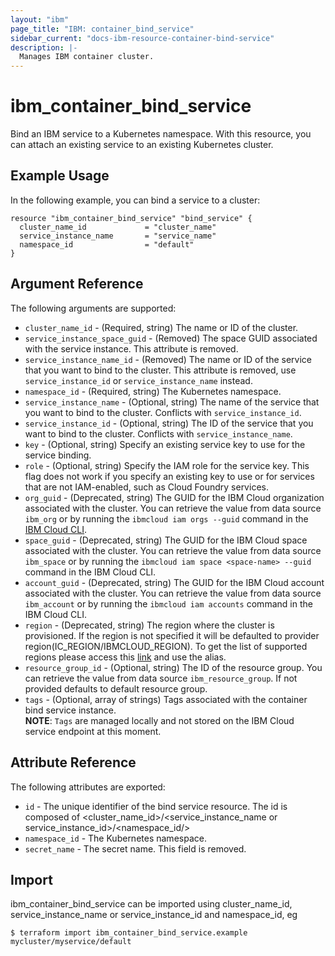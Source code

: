 ```yaml
---
layout: "ibm"
page_title: "IBM: container_bind_service"
sidebar_current: "docs-ibm-resource-container-bind-service"
description: |-
  Manages IBM container cluster.
---
```


# ibm\_container_bind_service

Bind an IBM service to a Kubernetes namespace. With this resource, you can attach an existing service to an existing Kubernetes cluster.

## Example Usage

In the following example, you can bind a service to a cluster:

```hcl
resource "ibm_container_bind_service" "bind_service" {
  cluster_name_id             = "cluster_name"
  service_instance_name       = "service_name"
  namespace_id                = "default"
}
```

## Argument Reference

The following arguments are supported:

* `cluster_name_id` - (Required, string) The name or ID of the cluster.
* `service_instance_space_guid` - (Removed) The space GUID associated with the service instance. This attribute is removed.
* `service_instance_name_id` - (Removed) The name or ID of the service that you want to bind to the cluster. This attribute is removed, use `service_instance_id` or `service_instance_name` instead.
* `namespace_id` - (Required, string) The Kubernetes namespace.
* `service_instance_name` - (Optional, string) The name of the service that you want to bind to the cluster. Conflicts with `service_instance_id`.
* `service_instance_id` - (Optional, string) The ID of the service that you want to bind to the cluster. Conflicts with `service_instance_name`.
* `key` - (Optional, string) Specify an existing service key to use for the service binding.
* `role` - (Optional, string) Specify the IAM role for the service key. This flag does not work if you specify an existing key to use or for services that are not IAM-enabled, such as Cloud Foundry services.
* `org_guid` - (Deprecated, string) The GUID for the IBM Cloud organization associated with the cluster. You can retrieve the value from data source `ibm_org` or by running the `ibmcloud iam orgs --guid` command in the [IBM Cloud CLI](https://cloud.ibm.com/docs/cli?topic=cloud-cli-getting-started).
* `space_guid` - (Deprecated, string) The GUID for the IBM Cloud space associated with the cluster. You can retrieve the value from data source `ibm_space` or by running the `ibmcloud iam space <space-name> --guid` command in the IBM Cloud CLI.
* `account_guid` - (Deprecated, string) The GUID for the IBM Cloud account associated with the cluster. You can retrieve the value from data source `ibm_account` or by running the `ibmcloud iam accounts` command in the IBM Cloud CLI.
* `region` - (Deprecated, string) The region where the cluster is provisioned. If the region is not specified it will be defaulted to provider region(IC_REGION/IBMCLOUD_REGION). To get the list of supported regions please access this [link](https://containers.bluemix.net/v1/regions) and use the alias.
* `resource_group_id` - (Optional, string) The ID of the resource group.  You can retrieve the value from data source `ibm_resource_group`. If not provided defaults to default resource group.
* `tags` - (Optional, array of strings) Tags associated with the container bind service instance.  
  **NOTE**: `Tags` are managed locally and not stored on the IBM Cloud service endpoint at this moment.

## Attribute Reference

The following attributes are exported:

* `id` - The unique identifier of the bind service resource. The id is composed of \<cluster_name_id\>/\<service_instance_name or service_instance_id\>/\<namespace_id/>
* `namespace_id` -  The Kubernetes namespace.
* `secret_name` - The secret name. This field is removed.

## Import

ibm_container_bind_service can be imported using cluster_name_id, service_instance_name or service_instance_id and namespace_id, eg

```
$ terraform import ibm_container_bind_service.example mycluster/myservice/default